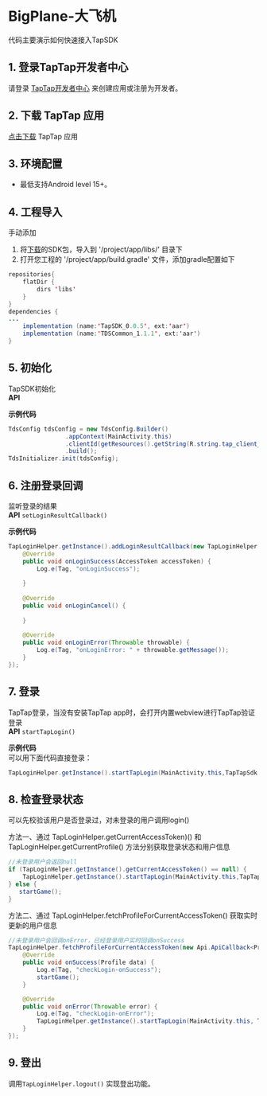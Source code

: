 # BigPlane-大飞机

代码主要演示如何快速接入TapSDK

## 1. 登录TapTap开发者中心
请登录 [TapTap开发者中心](#) 来创建应用或注册为开发者。

## 2. 下载 TapTap 应用
[点击下载](#) TapTap 应用

## 3. 环境配置
- 最低支持Android level 15+。

## 4. 工程导入
手动添加
1. 将[下载](#)的SDK包，导入到 '/project/app/libs/' 目录下  
2. 打开您工程的 '/project/app/build.gradle' 文件，添加gradle配置如下 
 
```java  
repositories{  
    flatDir {  
        dirs 'libs'  
    }  
}  
dependencies {  
...  
    implementation (name:'TapSDK_0.0.5', ext:'aar')  
    implementation (name:'TDSCommon_1.1.1', ext:'aar') 
}  
```  

## 5. 初始化
TapSDK初始化  
**API**    

**示例代码**  

```java
TdsConfig tdsConfig = new TdsConfig.Builder()
                .appContext(MainActivity.this)
                .clientId(getResources().getString(R.string.tap_client_id))//开发者中心获取到的client Id
                .build();
TdsInitializer.init(tdsConfig);  
```

## 6. 注册登录回调
监听登录的结果  
**API**  `setLoginResultCallback()`

**示例代码**

```java
TapLoginHelper.getInstance().addLoginResultCallback(new TapLoginHelper.TapLoginResultCallback() {
    @Override
    public void onLoginSuccess(AccessToken accessToken) {
        Log.e(Tag, "onLoginSuccess");
    
    }
    
    @Override
    public void onLoginCancel() {
    
    }
    
    @Override
    public void onLoginError(Throwable throwable) {
        Log.e(Tag, "onLoginError: " + throwable.getMessage());
    }
});
```

## 7. 登录
TapTap登录，当没有安装TapTap app时，会打开内置webview进行TapTap验证登录  
**API**  `startTapLogin()`

**示例代码**  
可以用下面代码直接登录： 
 

```java
TapLoginHelper.getInstance().startTapLogin(MainActivity.this,TapTapSdk.SCOPE_PUIBLIC_PROFILE);
```

## 8. 检查登录状态

可以先校验该用户是否登录过，对未登录的用户调用login()  

方法一、通过 TapLoginHelper.getCurrentAccessToken)() 和 TapLoginHelper.getCurrentProfile() 方法分别获取登录状态和用户信息  

```java  
//未登录用户会返回null
if (TapLoginHelper.getInstance().getCurrentAccessToken() == null) {
    TapLoginHelper.getInstance().startTapLogin(MainActivity.this,TapTapSdk.SCOPE_PUIBLIC_PROFILE);
} else {
   startGame();
}
```

方法二、通过 TapLoginHelper.fetchProfileForCurrentAccessToken() 获取实时更新的用户信息    

```java  
//未登录用户会回调onError，已经登录用户实时回调onSuccess
TapLoginHelper.fetchProfileForCurrentAccessToken(new Api.ApiCallback<Profile>() {
    @Override
    public void onSuccess(Profile data) {
        Log.e(Tag, "checkLogin-onSuccess");
        startGame();
    }

    @Override
    public void onError(Throwable error) {
        Log.e(Tag, "checkLogin-onError");
        TapLoginHelper.getInstance().startTapLogin(MainActivity.this, TapTapSdk.SCOPE_PUIBLIC_PROFILE);
    }
});
```

## 9. 登出
调用`TapLoginHelper.logout()` 实现登出功能。



